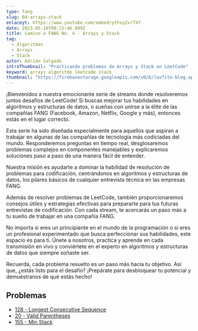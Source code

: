 ```yaml
---
type: fang
slug: 04-arrays-stack
enlaceyt: https://www.youtube.com/embed/ytFoy2xrT4Y
date: 2023-05-18T08:15:46.099Z
title: Camino a FANG No. 4 - Arrays y Stack
tag:
  - Algoritmos
  - Arrays
  - Stack
autor: Adrián Salgado
introThumbnail: "Practicando problemas de Arrays y Stack en LeetCode"
keyword: arrays algoritmo leetcode stack
thumbnail: "https://firebasestorage.googleapis.com/v0/b/lasfito-blog.appspot.com/o/streaming%20(3).png?alt=media&token=d691709d-2053-4243-9d9e-a064fe24946b"
---
```


¡Bienvenidos a nuestra emocionante serie de streams donde resolveremos juntos desafíos de LeetCode! Si buscas mejorar tus habilidades en algoritmos y estructuras de datos, o sueñas con unirse a la élite de las compañías FANG (Facebook, Amazon, Netflix, Google y más), entonces estás en el lugar correcto.

Esta serie ha sido diseñada especialmente para aquellos que aspiran a trabajar en algunas de las compañías de tecnología más codiciadas del mundo. Responderemos preguntas en tiempo real, desglosaremos problemas complejos en componentes manejables y explicaremos soluciones paso a paso de una manera fácil de entender.

Nuestra misión es ayudarte a dominar la habilidad de resolución de problemas para codificación, centrándonos en algoritmos y estructuras de datos, los pilares básicos de cualquier entrevista técnica en las empresas FANG.

Además de resolver problemas de LeetCode, también proporcionaremos consejos útiles y estrategias efectivas para prepararte para tus futuras entrevistas de codificación. Con cada stream, te acercarás un paso más a tu sueño de trabajar en una compañía FANG.

No importa si eres un principiante en el mundo de la programación o si eres un profesional experimentado que busca perfeccionar sus habilidades, este espacio es para ti. Únete a nosotros, practica y aprende en cada transmisión en vivo y conviértete en el experto en algoritmos y estructuras de datos que siempre soñaste ser.

Recuerda, cada problema resuelto es un paso más hacia tu objetivo. Así que, ¿estás listo para el desafío? ¡Prepárate para desbloquear tu potencial y demuéstranos de qué estás hecho!

## Problemas

- [128 - Longest Consecutive Sequence](https://leetcode.com/problems/longest-consecutive-sequence/)
- [20 - Valid Parentheses](https://leetcode.com/problems/valid-parentheses/)
- [155 - Min Stack](https://leetcode.com/problems/min-stack/)
